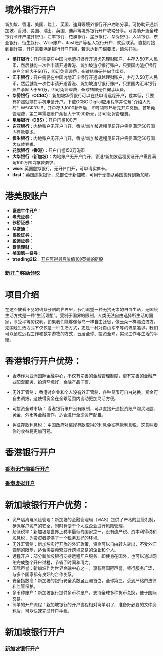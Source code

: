 # 境外银行开户
新加坡、香港、美国、瑞士、英国、迪拜等境外银行开户攻略分享。可协助开通新加坡、香港、美国、瑞士、英国、迪拜等境外银行开户攻略分享。可协助开通全球银行卡开户渣打银行、汇丰银行、花旗银行、星展银行、华侨银行、大华银行、东亚银行、恒生银行、Wise账户、ifast账户等私人银行开户，欢迎联系，直接对接到银行端，开户需要满足银行开户门槛，若未达到门槛要求，请勿打扰。
- **渣打银行**：开户需要在中国内地渣打银行开通优先理财账户，并存入50万人民币，然后就能一次性申请开通香港、新加坡渣打银行账户，只要国内渣打银行账户余额大于50万，即可免管理费，全球转账无任何手续费。
- **汇丰银行**：开户需要在中国内地汇丰银行开通卓越理财账户，并存入50万人民币，然后就能一次性申请开通香港、新加坡渣打银行账户，只要国内汇丰银行账户余额大于50万，即可免管理费，全球转账无任何手续费。
- **华侨银行（OCBC）**：新加坡华侨银行可以在线申请远程开户，成本低，只要有护照就能在手机申请开户。下载OCBC Digital应用程序并使用"介绍人代码": W5GR37JB，开户存入1000新币后，即可领取15新元开户奖励。首年免管理费，第二年需要账户余额大于1000新元，即可获免管理费。
- **星展银行（DBS）**：开户门槛100万
- **东亚银行**：内地账户无开户门开，香港/新加坡远程见证开户需要满足50万国内存款要求。
- **恒生银行**：内地账户无开户门开，香港/新加坡远程见证开户需要满足50万国内存款要求。
- **花旗银行（香港）**：开户门槛150万港币
- **大华银行（新加坡）**：内地账户无开户门开，香港/新加坡远程见证开户需要满足100万国内存款要求。
- **wise**: 英国虚拟银行，无开户门开，可申请实体卡。
- **ifast**：英国虚拟银行，总部位于新加坡，可用于无损从英国搬砖到新加坡。
# 港美股账户
- **富途牛牛开户**：
- **老虎证券**：
- **长桥证券**：
- **华盛通**：
- **雪盈证券**：
- **盈透证券**：
- **嘉信理财**：
- **美国第一证券**：
- **treading212**：[开户可得最高价值100英镑的碎股](https://www.trading212.com/invite/19BaD17WnV)
### [新开户奖励领取](https://fl.laosji.net/#google_vignette)
# 项目介绍
在这个被看不见的线条分割的世界里，我们渴望一种无拘无束的自由生活，无国境生活方式是一种“生活理想”。受制于国界的限制，人类无法自由选择所生活的国家，享受平等的权利。如果我们能够像候鸟一样自由迁徙，像云朵一样漂泊四方。无国境生活方式不仅仅是一种生活方式，更是一种对自由与平等的诗意追求。我们可以通过远程工作和数字游牧的方式，云居全球、投资全球，实现工作与生活的平衡。

# 香港银行开户优势：
- 香港作为亚洲国际金融中心，不仅有完善的金融管理制度，更有完善的金融产业配套服务，投资环境好，金融产品丰富。

- 无外汇管制： 香港对企业和个人没有外汇管制，各种货币可自由兑换，资金可自由调拨。这使得资金在全球范围内流动更加灵活方便。

- 可投资全球市场： 香港银行账户没有限制，可以直接开通投资账户购买港股、黄金、外币等金融操作，适合进行全球资产配置。

- 免征存款利息税： 中国政府对离岸存款取得的利息免征存款利息税，这意味着你的收益将更加可观。
# 香港银行开户
### [香港无门槛银行开户](https://github.com/laosji/bank/wiki/%E9%A6%99%E6%B8%AF%E9%93%B6%E8%A1%8C%E5%BC%80%E6%88%B7)
### [香港虚拟开户](https://github.com/laosji/bank/wiki/%E9%A6%99%E6%B8%AF%E8%99%9A%E6%8B%9F%E9%93%B6%E8%A1%8C)


# 新加坡银行开户优势：
- 资产隔离与风险管理：新加坡的金融管理局（MAS）提供了严格的监管机制，确保客户资产的安全，同时也便于个人或企业进行风险管理。
- 超低税率：新加坡是世界上税率最低的国家之一，没有遗产税、资本利得税和股息税，为投资者提供了一个税务友好的环境。
- 无外汇管制：新加坡实行开放的外汇政策，资金可以自由转入转出，不受外汇管制的限制，适合需要频繁进行跨境交易的企业和个人。
- 远程开户：部分新加坡银行支持远程开户服务，即使身在国外，也可以通过网络完成整个开户过程，节省了时间和精力。
- 国际声誉：新加坡作为世界金融中心之一，享有高国际声誉，银行服务广泛，与多个国家都有良好的合作关系。
- 安全指数高：新加坡的银行安全系数居亚洲首位，全球第三，受到严格的法律和监管保护。
- 多币种账户：新加坡银行提供多币种账户，支持全球多种货币兑换，便于国际交易。
- 简单的开户流程：新加坡银行的开户流程相对简单明了，准备好必要的文件资料后，可以快速完成开户手续。

# 新加坡银行开户
### [新加坡银行开户](https://github.com/laosji/bank/wiki/%E6%96%B0%E5%8A%A0%E5%9D%A1%E9%93%B6%E8%A1%8C%E5%BC%80%E6%88%B7)
